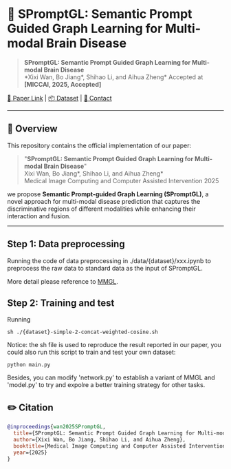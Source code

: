 # 📄 SPromptGL: Semantic Prompt Guided Graph Learning for Multi-modal Brain Disease

> **SPromptGL: Semantic Prompt Guided Graph Learning for Multi-modal Brain Disease**  
> *Xixi Wan, Bo Jiang\*, Shihao Li, and Aihua Zheng\* 
> Accepted at **[MICCAI, 2025, Accepted]**

[📄 Paper Link]() | [📦 Dataset](#datasets) | [💬 Contact](#contact)

---

## 🧠 Overview

This repository contains the official implementation of our paper:

> "**SPromptGL: Semantic Prompt Guided Graph Learning for Multi-modal Brain Disease**"  
> Xixi Wan, Bo Jiang\*, Shihao Li, and Aihua Zheng\*   
> Medical Image Computing and Computer Assisted Intervention 2025


we propose **Semantic Prompt-guided Graph Learning (SPromptGL)**, a novel approach for multi-modal disease prediction that captures the discriminative regions of different modalities while enhancing their interaction and fusion. 

---

## Step 1: Data preprocessing
Running the code of data preprocessing in ./data/{dataset}/xxx.ipynb to preprocess the raw data to standard data as the input of SPromptGL.

More detail please reference to [MMGL](https://github.com/SsGood/MMGL).

## Step 2: Training and test

Running 
```
sh ./{dataset}-simple-2-concat-weighted-cosine.sh
```

Notice: the sh file is used to reproduce the result reported in our paper, you could also run this script to train and test your own dataset:
```
python main.py
```
Besides, you can modify 'network.py' to establish a variant of MMGL and 'model.py' to try and expolre a better training strategy for other tasks.



## ✏️ Citation


```bibtex
@inproceedings{wan2025SPromptGL,
  title={SPromptGL: Semantic Prompt Guided Graph Learning for Multi-modal Brain Disease},
  author={Xixi Wan, Bo Jiang, Shihao Li, and Aihua Zheng},
  booktitle={Medical Image Computing and Computer Assisted Intervention},
  year={2025}
}
```